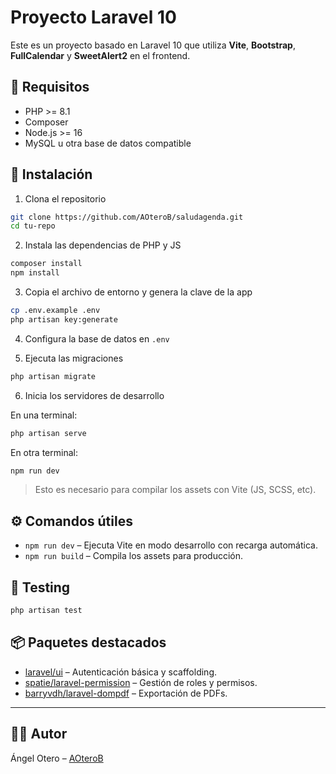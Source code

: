 # Proyecto Laravel 10

Este es un proyecto basado en Laravel 10 que utiliza **Vite**, **Bootstrap**, **FullCalendar** y **SweetAlert2** en el frontend.

## 🧰 Requisitos

- PHP >= 8.1
- Composer
- Node.js >= 16
- MySQL u otra base de datos compatible

## 🚀 Instalación

1. Clona el repositorio

```bash
git clone https://github.com/AOteroB/saludagenda.git
cd tu-repo
```

2. Instala las dependencias de PHP y JS

```bash
composer install
npm install
```

3. Copia el archivo de entorno y genera la clave de la app

```bash
cp .env.example .env
php artisan key:generate
```

4. Configura la base de datos en `.env`

5. Ejecuta las migraciones

```bash
php artisan migrate
```

6. Inicia los servidores de desarrollo

En una terminal:

```bash
php artisan serve
```

En otra terminal:

```bash
npm run dev
```

> Esto es necesario para compilar los assets con Vite (JS, SCSS, etc).

## ⚙️ Comandos útiles

- `npm run dev` – Ejecuta Vite en modo desarrollo con recarga automática.
- `npm run build` – Compila los assets para producción.

## 🧪 Testing

```bash
php artisan test
```

## 📦 Paquetes destacados

- [laravel/ui](https://github.com/laravel/ui) – Autenticación básica y scaffolding.
- [spatie/laravel-permission](https://spatie.be/docs/laravel-permission) – Gestión de roles y permisos.
- [barryvdh/laravel-dompdf](https://github.com/barryvdh/laravel-dompdf) – Exportación de PDFs.

---

## 🧑‍💻 Autor

Ángel Otero – [AOteroB](https://github.com/AOteroB)
